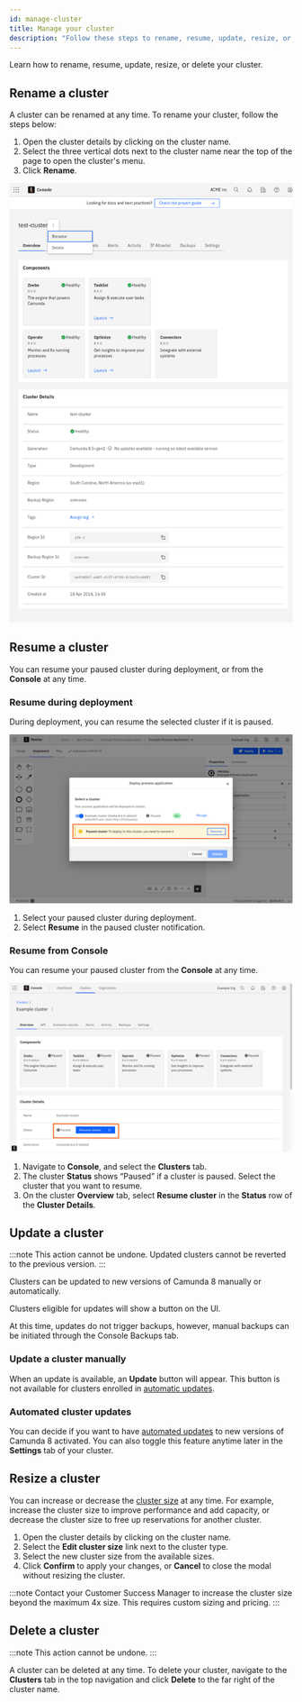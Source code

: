 ```yaml
---
id: manage-cluster
title: Manage your cluster
description: "Follow these steps to rename, resume, update, resize, or delete your cluster."
---
```


Learn how to rename, resume, update, resize, or delete your cluster.

## Rename a cluster

A cluster can be renamed at any time. To rename your cluster, follow the steps below:

1. Open the cluster details by clicking on the cluster name.
2. Select the three vertical dots next to the cluster name near the top of the page to open the cluster's menu.
3. Click **Rename**.

![cluster-rename](./img/cluster-rename.png)

## Resume a cluster

You can resume your paused cluster during deployment, or from the **Console** at any time.

### Resume during deployment

During deployment, you can resume the selected cluster if it is paused.

![Resume a paused cluster during deployment](./img/cluster-resume-deploy.png)

1. Select your paused cluster during deployment.
1. Select **Resume** in the paused cluster notification.

### Resume from Console

You can resume your paused cluster from the **Console** at any time.

![Resume a paused cluster from the Console](./img/cluster-resume-console.png)

1. Navigate to **Console**, and select the **Clusters** tab.
1. The cluster **Status** shows “Paused” if a cluster is paused. Select the cluster that you want to resume.
1. On the cluster **Overview** tab, select **Resume cluster** in the **Status** row of the **Cluster Details**.

## Update a cluster

:::note
This action cannot be undone. Updated clusters cannot be reverted to the previous version.
:::

Clusters can be updated to new versions of Camunda 8 manually or automatically.

Clusters eligible for updates will show a button on the UI.

At this time, updates do not trigger backups, however, manual backups can be initiated through the Console Backups tab.

### Update a cluster manually

When an update is available, an **Update** button will appear. This button is not available for clusters enrolled in [automatic updates](/reference/auto-updates.md).

### Automated cluster updates

You can decide if you want to have [automated updates](/reference/auto-updates.md) to new versions of Camunda 8 activated. You can also toggle this feature anytime later in the **Settings** tab of your cluster.

## Resize a cluster

You can increase or decrease the [cluster size](/components/concepts/clusters.md#cluster-size) at any time. For example, increase the cluster size to improve performance and add capacity, or decrease the cluster size to free up reservations for another cluster.

1. Open the cluster details by clicking on the cluster name.
1. Select the **Edit cluster size** link next to the cluster type.
1. Select the new cluster size from the available sizes.
1. Click **Confirm** to apply your changes, or **Cancel** to close the modal without resizing the cluster.

:::note
Contact your Customer Success Manager to increase the cluster size beyond the maximum 4x size. This requires custom sizing and pricing.
:::

## Delete a cluster

:::note
This action cannot be undone.
:::

A cluster can be deleted at any time. To delete your cluster, navigate to the **Clusters** tab in the top navigation and click **Delete** to the far right of the cluster name.
